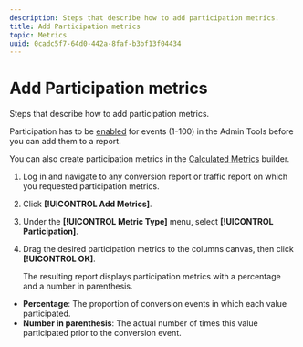 ```yaml
---
description: Steps that describe how to add participation metrics.
title: Add Participation metrics
topic: Metrics
uuid: 0cadc5f7-64d0-442a-8faf-b3bf13f04434
---
```


# Add Participation metrics

Steps that describe how to add participation metrics.

Participation has to be [enabled](/help/components/c-variables/c-metrics/metrics-participation.md) for events (1-100) in the Admin Tools before you can add them to a report.

You can also create participation metrics in the [Calculated Metrics](https://marketing.adobe.com/resources/help/en_US/analytics/calcmetrics/participation_metric.html) builder.

1. Log in and navigate to any conversion report or traffic report on which you requested participation metrics.
1. Click **[!UICONTROL Add Metrics]**.
1. Under the **[!UICONTROL Metric Type]** menu, select **[!UICONTROL Participation]**.
1. Drag the desired participation metrics to the columns canvas, then click **[!UICONTROL OK]**.

   The resulting report displays participation metrics with a percentage and a number in parenthesis.

* **Percentage**: The proportion of conversion events in which each value participated.
* **Number in parenthesis**: The actual number of times this value participated prior to the conversion event.

